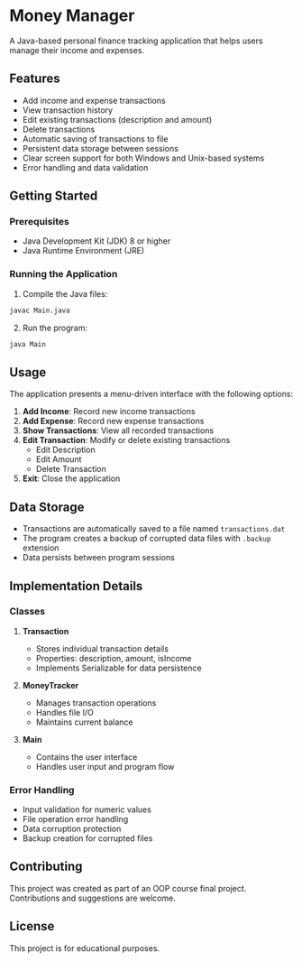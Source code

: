 # Money Manager

A Java-based personal finance tracking application that helps users manage their income and expenses.

## Features

- Add income and expense transactions
- View transaction history
- Edit existing transactions (description and amount)
- Delete transactions
- Automatic saving of transactions to file
- Persistent data storage between sessions
- Clear screen support for both Windows and Unix-based systems
- Error handling and data validation

## Getting Started

### Prerequisites

- Java Development Kit (JDK) 8 or higher
- Java Runtime Environment (JRE)

### Running the Application

1. Compile the Java files:
```bash
javac Main.java
```

2. Run the program:
```bash
java Main
```

## Usage

The application presents a menu-driven interface with the following options:

1. **Add Income**: Record new income transactions
2. **Add Expense**: Record new expense transactions
3. **Show Transactions**: View all recorded transactions
4. **Edit Transaction**: Modify or delete existing transactions
   - Edit Description
   - Edit Amount
   - Delete Transaction
5. **Exit**: Close the application

## Data Storage

- Transactions are automatically saved to a file named `transactions.dat`
- The program creates a backup of corrupted data files with `.backup` extension
- Data persists between program sessions

## Implementation Details

### Classes

1. **Transaction**
   - Stores individual transaction details
   - Properties: description, amount, isIncome
   - Implements Serializable for data persistence

2. **MoneyTracker**
   - Manages transaction operations
   - Handles file I/O
   - Maintains current balance

3. **Main**
   - Contains the user interface
   - Handles user input and program flow

### Error Handling

- Input validation for numeric values
- File operation error handling
- Data corruption protection
- Backup creation for corrupted files

## Contributing

This project was created as part of an OOP course final project. Contributions and suggestions are welcome.

## License

This project is for educational purposes.

